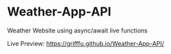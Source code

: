 # Weather-App-API
Weather Website using async/await live functions

Live Preview: https://grifffu.github.io/Weather-App-API/
